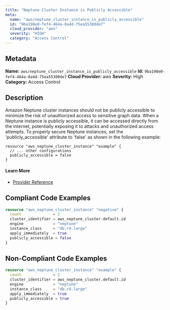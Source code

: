```yaml
---
title: "Neptune Cluster Instance is Publicly Accessible"
meta:
  name: "aws/neptune_cluster_instance_is_publicly_accessible"
  id: "9ba198e0-fef4-464a-8a4d-75ea55300de7"
  cloud_provider: "aws"
  severity: "HIGH"
  category: "Access Control"
---
```

## Metadata
**Name:** `aws/neptune_cluster_instance_is_publicly_accessible`
**Id:** `9ba198e0-fef4-464a-8a4d-75ea55300de7`
**Cloud Provider:** aws
**Severity:** High
**Category:** Access Control
## Description
Amazon Neptune cluster instances should not be publicly accessible to minimize the risk of unauthorized access to sensitive graph data. When a Neptune instance is publicly accessible, it can be accessed directly from the internet, potentially exposing it to attacks and unauthorized access attempts. To properly secure Neptune instances, set the 'publicly_accessible' attribute to 'false' as shown in the following example: 
```
resource "aws_neptune_cluster_instance" "example" {
  // ... other configurations
  publicly_accessible = false
}
```

#### Learn More

 - [Provider Reference](https://registry.terraform.io/providers/hashicorp/aws/latest/docs/resources/neptune_cluster_instance#publicly_accessible)


## Compliant Code Examples
```terraform
resource "aws_neptune_cluster_instance" "negative" {
  count              = 2
  cluster_identifier = aws_neptune_cluster.default.id
  engine             = "neptune"
  instance_class     = "db.r4.large"
  apply_immediately  = true
  publicly_accessible = false
}

```
## Non-Compliant Code Examples
```terraform
resource "aws_neptune_cluster_instance" "example" {
  count              = 2
  cluster_identifier = aws_neptune_cluster.default.id
  engine             = "neptune"
  instance_class     = "db.r4.large"
  apply_immediately  = true
  publicly_accessible = true
}

```